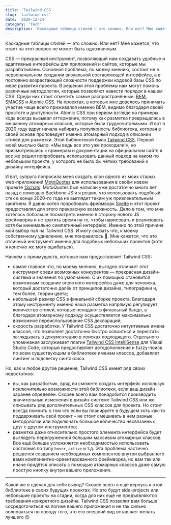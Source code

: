 ```yaml
---
title: 'Tailwind CSS'
slug: 'tailwind-css'
date: '2020-12-24'
category: 'Tech'
description: 'Каскадные таблицы стилей — это сложно. Или нет? Мне кажется, что ответ на этот вопрос не может быть однозначным.'
---
```


Каскадные таблицы стилей — это сложно. Или нет? Мне кажется, что ответ на этот вопрос не может быть однозначным.

CSS — прекрасный инструмент, позволяющий нам создавать удобные и адаптивные интерфейсы для приложений и сайтов, которые мы разрабатываем. Основная проблема, по моему мнению, состоит не в первоначальном создании визуальной составляющей интерфейса, а в постоянно возрастающей сложности поддержки кодовой базы CSS по мере развития проекта. В решении этой проблемы нам могут помочь различные методологии, которые позволяют навести порядок в нашем CSS. Среди них стоит отметить самые распространённые: [BEM](https://en.bem.info/), [SMACSS](http://smacss.com/) и [Atomic CSS](https://acss.io/). На проектах, в которых мне довелось принимать участие чаще всего приживался именно BEM, видимо благодаря своей простоте и доступности. Atomic CSS при первом взгляде на примеры кода всегда вызывал отторжение, потому как разметка превращалась в мешанину атомарных классов, которые были трудночитаемыми. И вот в 2020 году вдруг начала набирать популярность библиотека, которая в своей основе проповедует именно атомарный подход в описании стилей для разметки. Этой библиотекой была [Tailwind CSS](https://tailwindcss.com/). Первой моей мыслью было: «Мы ведь все это уже проходили!», но присмотревшись к примерам и документации на официальном сайте я все же решил попробовать использовать данный подход на каком-то небольшом проекте, у которого не было бы чётких требований к дизайну интерфейса.

И вот, супруга попросила меня создать клон одного из моих старых web-приложений [MotoQuotes](http://www.moto-quotes.pp.ua/) для использования в своём новом проекте [13сhats](https://13chats.com/). MotoQuotes был написан уже достаточно много лет назад с помощью Backbone JS и я решил, что использовать подобный стек в конце 2020-го года не выглядит таким уж привлекательным занятием. Я давно хотел попробовать фреймворк [Svelte](https://svelte.dev/) и этот проект предоставлял для этого прекрасную возможность. Дело в том, что мне хотелось побольше посмотреть именно в сторону нового JS фреймворка и не тратить время на то, чтобы нарисовать и реализовать хотя бы минимально симпатичный интерфейс. Именно по этой причине мой выбор пал на Tailwind CSS. И могу сказать что, к моему собственному удивлению, мне понравилось 🙂. Мне кажется, что это отличный инструмент именно для подобных небольших проектов (хотя я конечно же могу ошибаться).

Начнём с преимуществ, которые нам предоставляет Tailwind CSS:

- самое главное что, по моему мнению, выгодно отличает этот инструмент среди возможных конкурентов — прекрасная дизайн-система и значения по умолчанию. С их помощью становится возможным создание опрятного интерфейса даже для человека, который достаточно далёк от принципов дизайна, типографики и, тем более, теории цвета;
- небольшой размер CSS в финальной сборке проекта. Благодаря этому инструменту именно наша разметка напрямую регулирует количество стилей, которые попадают в финальный бандл, а благодаря атомарному подходу осуществляется максимально возможное переиспользование CSS деклараций;
- скорость разработки. У Tailwind CSS достаточно интуитивные имена классов, что позволяет достаточно быстро освоиться и перестать заглядывать в документацию в поисках подходящего. Отдельного упоминания заслуживает плагин [Tailwind CSS IntelliSense](https://marketplace.visualstudio.com/items?itemName=bradlc.vscode-tailwindcss) для Visual Studio Code, который предоставляет автодополнение и fuzzy-поиск по всем существующим в библиотеке именам классов, добавляет линтинг и подсветку синтаксиса.

Но, как и любое другое решение, Tailwind CSS имеет ряд своих недостатков:

- вы, как разработчик, вряд ли сможете создать интерфейс используя исключительно возможности этой библиотеки, если ваш дизайн заранее определён. Скорее всего вам понадобится производить значительные изменения в дизайн-системе Tailwind CSS или же описывать ряд дополнительных CSS классов для проекта. Но стоит всегда помнить о том что если вы планируете в будущем хоть как-то поддерживать свой проект – не стоит смешивать в нем разные методологии или подключать большое количество несвязанных друг с другом инструментов;
- разметка даже относительно простого элемента интерфейса будет выглядеть перегруженной большим массивом атомарных классов. Все ещё больше усложняется необходимостью использовать состояния по типу `hover`, `active` и т.д. Эта проблема частично решается созданием необходимых компонентов внутри выбранного вами компонентно-ориентированного фреймворка, но вам так или иначе придётся описать с помощью атомарных классов даже самую простую кнопку внутри вашего приложения.

---

Какой же я сделал для себя вывод? Скорее всего я ещё вернусь к этой библиотеке в своих будущих проектах. Но это будут side-projects или небольшие проекты на стадии, когда для них ещё не предъявляются требования конкретного дизайна. Tailwind CSS позволит вам больше сосредоточиться на логике вашего приложения и не так сильно волноваться по поводу того, что его внешний вид оставляет желать лучшего 😉
